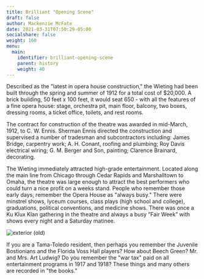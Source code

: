 ```yaml
---
title: Brilliant "Opening Scene"
draft: false
author: Mackenzie McFate
date: 2021-03-31T07:50:29-05:00
socialshare: false
weight: 160
menu:
  main:
    identifier: brilliant-opening-scene
    parent: history
    weight: 40
---
```

Described as the "latest in opera house construction," the Wieting had been built through the spring and summer of 1912 for a total cost of $20,000. A brick building, 50 feet x 100 feet, it would seat 650 - with all the features of a fine opera house: stage, orchestra pit, main floor, balcony, two boxes, dressing rooms, a ticket office, toilets, and rest rooms.

The contract for construction of the theatre was awarded in mid-March, 1912, to C. W. Ennis. Sherman Ennis directed the construction and supervised a number of tradesman and subcontractors including: James Bridge, carpentry work; A. H. Conant, roofing and plumbing; Roy Davis electrical wiring; G. M. Berger and Son, painting; Clarence Brainard, decorating.

The Wieting immediately attracted high-grade entertainment. Located along the main line from Chicago through Cedar Rapids and Marshalltown to Omaha, the theatre was large enough to attract the best performers who could turn a nice profit on a weeks stand. People who remember those early days, remember the Opera House as "always busy." There were minstrel shows, lyceum courses, class plays (high school and college), graduations, political conventions, and medicine shows. There was once a Ku Klux Klan gathering in the theatre and always a busy “Fair Week” with shows every night and a Saturday matinee.

![exterior (old)](/img/_history_Wieting-Theatre-Exterior-Early.jpg "Early Wieting Exterior")

If you are a Tama-Toledo resident, then perhaps you remember the Juvenile Bostionians and the Florida Voss Hall players? How about Beech Green? Mr. and Mrs. Art Ludwig? Do you remember the "war tax" paid on all entertainment programs in 1917 and 1918? These things and many others are recorded in "the books."
